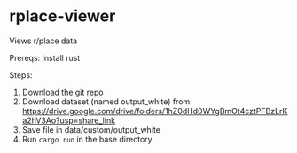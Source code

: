 # rplace-viewer
Views r/place data

Prereqs: 
Install rust

Steps:
1. Download the git repo
2. Download dataset (named output_white) from: https://drive.google.com/drive/folders/1hZ0dHd0WYgBmOt4cztPFBzLrKa2hV3Ao?usp=share_link
3. Save file in data/custom/output_white
4. Run `cargo run` in the base directory
